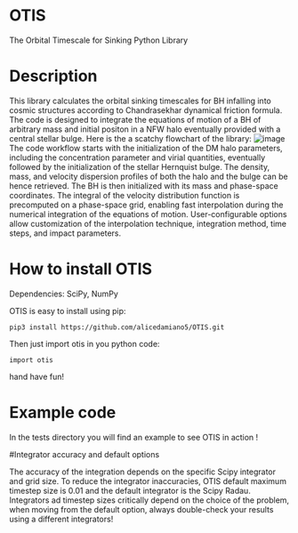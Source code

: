 # OTIS
The Orbital Timescale for Sinking Python Library

# Description

This library calculates the orbital sinking timescales for BH infalling into cosmic structures according to Chandrasekhar dynamical friction formula. The code is designed to integrate the equations of motion of a BH of arbitrary mass and initial positon in a NFW halo eventually provided with a central stellar bulge. 
Here is the a scatchy flowchart of the library:
![image](https://github.com/user-attachments/assets/03f474e7-9268-45ca-8b10-23ddd07944c5)
The code workflow starts with the initialization of the DM halo parameters, including the concentration parameter and virial quantities, eventually followed by the initialization of the stellar Hernquist bulge. The density, mass, and velocity dispersion profiles of both the halo and the bulge can be hence retrieved. The BH is then initialized with its mass and phase-space coordinates. The integral of the velocity distribution function is precomputed on a phase-space grid, enabling fast interpolation during the numerical integration of the equations of motion. User-configurable options allow customization of the interpolation technique, integration method, time steps, and impact parameters.

 
# How to install OTIS

Dependencies: SciPy, NumPy

OTIS is easy to install using pip:

```
pip3 install https://github.com/alicedamiano5/OTIS.git
```

Then just import otis in you python code: 
```
import otis

```
hand have fun!


# Example code

In the tests directory you will find an example to see OTIS in action !


#Integrator accuracy and default options

The accuracy of the integration depends on the specific Scipy integrator and grid size. To reduce the integrator inaccuracies, OTIS default maximum timestep size is 0.01 and the default integrator is the Scipy Radau. Integrators ad timestep sizes critically depend on the choice of the problem, when moving from the default option, always double-check your results using a different integrators!



